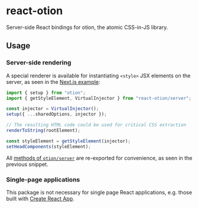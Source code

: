 # react-otion

Server-side React bindings for otion, the atomic CSS-in-JS library.

## Usage

### Server-side rendering

A special renderer is available for instantiating `<style>` JSX elements on the server, as seen in the [Next.js example](https://github.com/kripod/otion/tree/master/packages/example-nextjs):

```js
import { setup } from "otion";
import { getStyleElement, VirtualInjector } from "react-otion/server";

const injector = VirtualInjector();
setup({ ...sharedOptions, injector });

// The resulting HTML code could be used for critical CSS extraction
renderToString(rootElement);

const styleElement = getStyleElement(injector);
setHeadComponents(styleElement);
```

All [methods of `otion/server`](https://github.com/kripod/otion/tree/master/packages/otion#server-side-rendering) are re-exported for convenience, as seen in the previous snippet.

### Single-page applications

This package is not necessary for single page React applications, e.g. those built with [Create React App](https://github.com/facebook/create-react-app).
